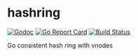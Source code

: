 # hashring

[![Godoc](https://godoc.org/github.com/nfisher/hashring?status.svg)](https://godoc.org/github.com/nfisher/hashring) [![Go Report Card](https://goreportcard.com/badge/github.com/nfisher/hashring)](https://goreportcard.com/report/github.com/nfisher/hashring) [![Build Status](https://travis-ci.org/nfisher/hashring.svg?branch=master)](https://travis-ci.org/nfisher/hashring)

Go consistent hash ring with vnodes
